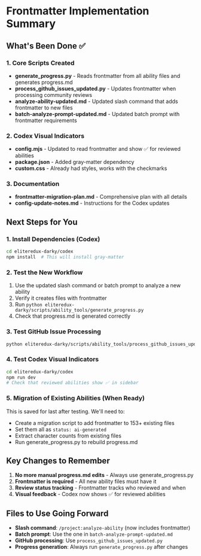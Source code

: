 # Frontmatter Implementation Summary

## What's Been Done ✅

### 1. Core Scripts Created
- **generate_progress.py** - Reads frontmatter from all ability files and generates progress.md
- **process_github_issues_updated.py** - Updates frontmatter when processing community reviews
- **analyze-ability-updated.md** - Updated slash command that adds frontmatter to new files
- **batch-analyze-prompt-updated.md** - Updated batch prompt with frontmatter requirements

### 2. Codex Visual Indicators
- **config.mjs** - Updated to read frontmatter and show ✅ for reviewed abilities
- **package.json** - Added gray-matter dependency
- **custom.css** - Already had styles, works with the checkmarks

### 3. Documentation
- **frontmatter-migration-plan.md** - Comprehensive plan with all details
- **config-update-notes.md** - Instructions for the Codex updates

## Next Steps for You

### 1. Install Dependencies (Codex)
```bash
cd eliteredux-darky/codex
npm install  # This will install gray-matter
```

### 2. Test the New Workflow
1. Use the updated slash command or batch prompt to analyze a new ability
2. Verify it creates files with frontmatter
3. Run `python eliteredux-darky/scripts/ability_tools/generate_progress.py`
4. Check that progress.md is generated correctly

### 3. Test GitHub Issue Processing
```bash
python eliteredux-darky/scripts/ability_tools/process_github_issues_updated.py --dry-run
```

### 4. Test Codex Visual Indicators
```bash
cd eliteredux-darky/codex
npm run dev
# Check that reviewed abilities show ✅ in sidebar
```

### 5. Migration of Existing Abilities (When Ready)
This is saved for last after testing. We'll need to:
- Create a migration script to add frontmatter to 153+ existing files
- Set them all as `status: ai-generated`
- Extract character counts from existing files
- Run generate_progress.py to rebuild progress.md

## Key Changes to Remember

1. **No more manual progress.md edits** - Always use generate_progress.py
2. **Frontmatter is required** - All new ability files must have it
3. **Review status tracking** - Frontmatter tracks who reviewed and when
4. **Visual feedback** - Codex now shows ✅ for reviewed abilities

## Files to Use Going Forward

- **Slash command**: `/project:analyze-ability` (now includes frontmatter)
- **Batch prompt**: Use the one in `batch-analyze-prompt-updated.md`
- **GitHub processing**: Use `process_github_issues_updated.py`
- **Progress generation**: Always run `generate_progress.py` after changes